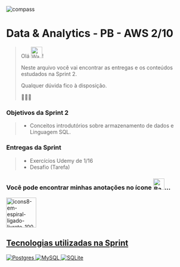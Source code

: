 ![compass](https://vetores.org/d/compass-uol.svg)

# Data & Analytics - PB - AWS 2/10

> Olá <img src="https://raw.githubusercontent.com/Tarikul-Islam-Anik/Animated-Fluent-Emojis/master/Emojis/Hand%20gestures/Waving%20Hand%20Light%20Skin%20Tone.png" alt="Waving Hand Light Skin Tone" width="30" height="30" />! 
> 
> Neste arquivo você vai encontrar as entregas e os conteúdos estudados na Sprint 2. 
> 
> Qualquer dúvida fico à disposição. 
> 
> 👩🏻‍💻

### Objetivos da Sprint 2
>
> - Conceitos introdutórios sobre armazenamento de dados e Linguagem SQL.
>
### Entregas da Sprint
>
> - Exercícios Udemy de 1/16
> - Desafio (Tarefa)
>

### Você pode encontrar minhas anotações no ícone <img src="https://raw.githubusercontent.com/Tarikul-Islam-Anik/Animated-Fluent-Emojis/master/Emojis/Hand%20gestures/Backhand%20Index%20Pointing%20Down%20Light%20Skin%20Tone.png" alt="Backhand Index Pointing Down Light Skin Tone" width="30" height="30" />...
 <div> 
  <a href="https://github.com/paularcsarruda/Compass/tree/main/Caderno" target="_blank"><img width="80" height="80" src="https://github.com/paularcsarruda/Compass/assets/122739036/c133549e-8dc5-46dd-830e-0679abbaebb5" alt="icons8-em-espiral-ligado-livreto-100"/>
  </div>
   
## Tecnologias utilizadas na Sprint
![Postgres](https://img.shields.io/badge/postgres-%23316192.svg?style=for-the-badge&logo=postgresql&logoColor=white)
![MySQL](https://img.shields.io/badge/mysql-%2300f.svg?style=for-the-badge&logo=mysql&logoColor=white)
![SQLite](https://img.shields.io/badge/sqlite-%2307405e.svg?style=for-the-badge&logo=sqlite&logoColor=white)

